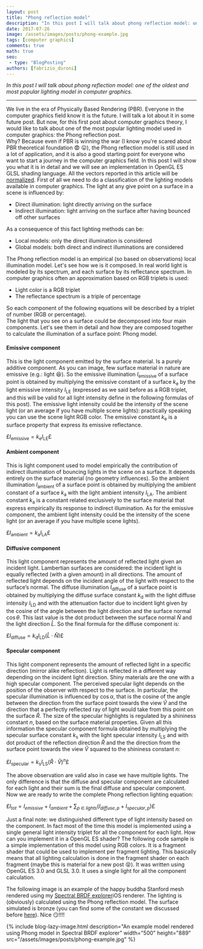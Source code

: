 ```yaml
---
layout: post
title: "Phong reflection model"
description: "In this post I will talk about phong reflection model: one of the oldest and most popular lighting model in computer graphics."
date: 2017-07-26
image: /assets/images/posts/phong-example.jpg
tags: [computer graphics]
comments: true
math: true
seo:
 - type: "BlogPosting"
authors: [fabrizio_duroni] 
---
```


*In this post I will talk about phong reflection model: one of the oldest and most popular lighting model in computer graphics.*

---

We live in the era of Physically Based Rendering (PBR). Everyone in the computer graphics field know it is the future. I will talk a lot about it in some future post. But now, for this first post about computer graphics theory, I would like to talk about one of the most popular lighting model used in computer graphics: the Phong reflection post.  
Why? Because even if PBR is winning the war (I know you're scared about PBR theoretical foundation :fearful: :stuck_out_tongue:), the Phong reflection model is still used in a lot of application, and it is also a good starting point for everyone who want to start a journey in the computer graphics field.
In this post I will show you what it is in detail and we will see an implementation in OpenGL ES GLSL shading language. All the vectors reported in this article will be [normalized](https://en.wikipedia.org/wiki/Unit_vector "unit vector").
First of all we need to do a classification of the lighting models available in computer graphics. The light at any give point on a surface in a scene is influenced by:  

* Direct illumination: light directly arriving on the surface
* Indirect illumination: light arriving on the surface after having bounced off other surfaces  

As a consequence of this fact lighting methods can be:  

* Local models: only the direct illumination is considered
* Global models: both direct and indirect illuminations are considered  

The Phong reflection model is an empirical (so based on observations) local illumination model.
Let's see how we is it composed. In real world light is modeled by its spectrum, and each surface by its reflectance spectrum.
In computer graphics often an approximation based on RGB triplets is used:  

* Light color is a RGB triplet
* The reflectance spectrum is a triple of percentage

So each component of the following equations will be described by a triplet of number (RGB or percentage).  
The light that you see on a surface could be decomposed into four main components. Let's see them in detail and how they are composed together to calculate the illumination of a surface point: Phong model.

#### **Emissive component**

This is the light component emitted by the surface material. Is a purely additive component. As you can image, few surface material in nature are emissive (e.g.: light  :laughing:). So the emissive illumination $I_{\text{emissive}}$ of a surface point is obtained by multiplying the emissive constant of a surface $k_{\text{e}}$ by the light emissive intensity $I_{\text{LE}}$ (expressed as we said before as a RGB triplet, and this will be valid for all light intensity define in the following formulas of this post). The emissive light intensity could be the intensity of the scene light (or an average if you have multiple scene lights): practically speaking you can use the scene light RGB color. The emissive constant $k_{\text{e}}$ is a surface property that express its emissive reflectance.

£$I_{\text{emissive}}=k_{\text{e}}I_{\text{LE}}£$
  
#### **Ambient component**

This is light component used to model empirically the contribution of indirect illumination of bouncing lights in the scene on a surface. It depends entirely on the surface material (no geometry influences). So the ambient illumination $I_{\text{ambient}}$ of a surface point is obtained by multiplying the ambient constant of a surface $k_{\text{a}}$ with the light ambient intensity $I_{\text{LA}}$. The ambient constant $k_{\text{a}}$ is a constant related exclusively to the surface material that express empirically its response to indirect illumination. As for the emissive component, the ambient light intensity could be the intensity of the scene light (or an average if you have multiple scene lights).

£$I_{\text{ambient}}=k_{\text{a}}I_{\text{LA}}£$
  
#### **Diffusive component**  

This light component represents the amount of reflected light given an incident light. Lambertian surfaces are considered: the incident light is equally reflected (with a given amount) in all directions. The amount of reflected light depends on the incident angle of the light with respect to the surface’s normal. The diffuse illumination $I_{\text{diffuse}}$ of a surface point is obtained by multiplying the diffuse surface constant $k_{\text{d}}$ with the light diffuse intensity $I_{\text{LD}}$ and with the attenuation factor due to incident light given by the cosine of the angle between the light direction and the surface normal $\cos\theta$.  This last value is the dot product between the surface normal ${\hat {N}}$ and the light direction ${\hat {L}}$. So the final formula for the diffuse component is:

£$I_{\text{diffuse}}=k_{\text{d}}I_{\text{LD}}({\hat {L}}\cdot{\hat {N}})£$
  
#### **Specular component**

This light component represents the amount of reflected light in a specific direction (mirror alike reflection). Light is reflected in a different way depending on the incident light direction. Shiny materials are the one with a high specular component. The perceived specular light depends on the position of the observer with respect to the surface. In particular, the specular illumination is influenced by $\cos\alpha$, that is the cosine of the angle between the direction from the surface point towards the view ${\hat {V}}$ and the direction that a perfectly reflected ray of light would take from this point on the surface ${\hat {R}}$. The size of the specular highlights is regulated by a shininess constant $n$, based on the surface material properties. Given all this information the specular component formula obtained by multiplying the specular surface constant $k_{\text{s}}$ with the light specular intensity $I_{\text{LS}}$ and with dot product of the reflection direction ${\hat {R}}$ and the the direction from the surface point towards the view ${\hat {V}}$ squared to the shininess constant $n$:

£$I_{\text{specular}}=k_{\text{s}}I_{\text{LS}}({\hat {R}}\cdot {\hat {V}})^{n}£$

The above observation are valid also in case we have multiple lights. The only difference is that the diffuse and specular component are calculated for each light and their sum is the final diffuse and specular component.
Now we are ready to write the complete Phong reflection lighting equation:

£$I_{tot}=I_{emissive}+I_{ambient}+\sum_{p\;\in \;{lights}} (I_{diffuse, p} + I_{specular, p})£$

Just a final note: we distinguished different type of light intensity based on the component. In fact most of the time this model is implemented using a single general light intensity triplet for all the component for each light.
How can you implement it in a OpenGL ES shader? The following code sample is a simple implementation of this model using RGB colors.
It is a fragment shader that could be used to implement per fragment lighting. This basically means that all lighting calculation is done in the fragment shader on each fragment (maybe this is material for a new post :stuck_out_tongue_closed_eyes:). It was written using OpenGL ES 3.0 and GLSL 3.0. It uses a single light for all the component calculation.

<script src="https://gist.github.com/chicio/d983fff6ff304bd55bebd6ff05a2f9dd.js"></script>

The following image is an example of the happy buddha Stanford mesh rendered using my [Spectral BRDF explorer](https://github.com/chicio/Spectral-BRDF-Explorer "Spectral BRDF explorer")iOS renderer. The lighting is (obviously) calculated using the Phong reflection model. The surface simulated is bronze (you can find some of the constant we discussed before [here](http://devernay.free.fr/cours/opengl/materials.html "phong lighting constants")). Nice :smirk:!!!!

{% include blog-lazy-image.html description="An example model rendered using Phong model in Spectral BRDF explorer"  width="500" height="889" src="/assets/images/posts/phong-example.jpg" %}
